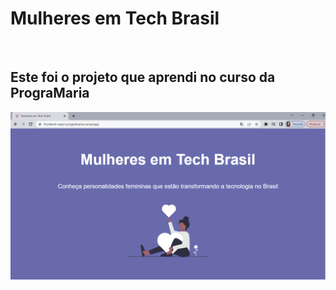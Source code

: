 <h1>Mulheres em Tech Brasil</h1>
<br>
<h2>Este foi o projeto que aprendi no curso da PrograMaria</h2>
<img src="https://github.com/dornascarol/Mulheres-tech-brasil-backend/blob/main/Projeto.png?raw=true">
